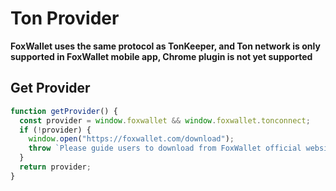 # Ton Provider

**FoxWallet uses the same protocol as TonKeeper, and Ton network is only supported in FoxWallet mobile app, Chrome plugin is not yet supported**

## Get Provider

```js
function getProvider() {
  const provider = window.foxwallet && window.foxwallet.tonconnect;
  if (!provider) {
    window.open("https://foxwallet.com/download");
    throw `Please guide users to download from FoxWallet official website`;
  }
  return provider;
}
```